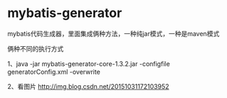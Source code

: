 # mybatis-generator
mybatis代码生成器，里面集成俩种方法，一种纯jar模式，一种是maven模式

俩种不同的执行方式

1、java -jar mybatis-generator-core-1.3.2.jar -configfile generatorConfig.xml -overwrite

2、看图片
http://img.blog.csdn.net/20151031172103952
  
